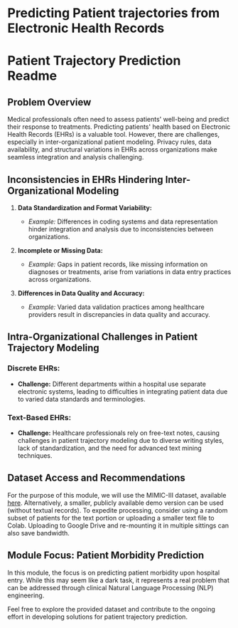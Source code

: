 # Predicting Patient trajectories from Electronic Health Records

# Patient Trajectory Prediction Readme

## Problem Overview

Medical professionals often need to assess patients' well-being and predict their response to treatments. Predicting patients' health based on Electronic Health Records (EHRs) is a valuable tool. However, there are challenges, especially in inter-organizational patient modeling. Privacy rules, data availability, and structural variations in EHRs across organizations make seamless integration and analysis challenging.

## Inconsistencies in EHRs Hindering Inter-Organizational Modeling

1. **Data Standardization and Format Variability:**
   - *Example:* Differences in coding systems and data representation hinder integration and analysis due to inconsistencies between organizations.

2. **Incomplete or Missing Data:**
   - *Example:* Gaps in patient records, like missing information on diagnoses or treatments, arise from variations in data entry practices across organizations.

3. **Differences in Data Quality and Accuracy:**
   - *Example:* Varied data validation practices among healthcare providers result in discrepancies in data quality and accuracy.

## Intra-Organizational Challenges in Patient Trajectory Modeling

### Discrete EHRs:

- **Challenge:** Different departments within a hospital use separate electronic systems, leading to difficulties in integrating patient data due to varied data standards and terminologies.

### Text-Based EHRs:

- **Challenge:** Healthcare professionals rely on free-text notes, causing challenges in patient trajectory modeling due to diverse writing styles, lack of standardization, and the need for advanced text mining techniques.

## Dataset Access and Recommendations

For the purpose of this module, we will use the MIMIC-III dataset, available [here](link). Alternatively, a smaller, publicly available demo version can be used (without textual records). To expedite processing, consider using a random subset of patients for the text portion or uploading a smaller text file to Colab. Uploading to Google Drive and re-mounting it in multiple sittings can also save bandwidth.

## Module Focus: Patient Morbidity Prediction

In this module, the focus is on predicting patient morbidity upon hospital entry. While this may seem like a dark task, it represents a real problem that can be addressed through clinical Natural Language Processing (NLP) engineering.

Feel free to explore the provided dataset and contribute to the ongoing effort in developing solutions for patient trajectory prediction.
